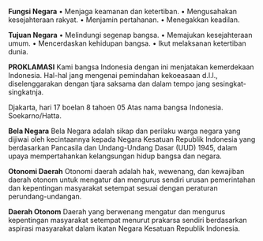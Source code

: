 **Fungsi Negara**
• Menjaga keamanan dan ketertiban.
• Mengusahakan kesejahteraan rakyat.
• Menjamin pertahanan.
• Menegakkan keadilan.
  
**Tujuan Negara**
• Melindungi segenap bangsa.
• Memajukan kesejahteraan umum.
• Mencerdaskan kehidupan bangsa.
• Ikut melaksanan ketertiban dunia.

**PROKLAMASI**
Kami bangsa Indonesia dengan ini menjatakan kemerdekaan Indonesia.
Hal-hal jang mengenai pemindahan kekoeasaan d.l.l., diselenggarakan dengan tjara saksama dan dalam tempo jang sesingkat-singkatnja.

Djakarta, hari 17 boelan 8 tahoen 05
Atas nama bangsa Indonesia.
Soekarno/Hatta.

**Bela Negara**
Bela Negara adalah sikap dan perilaku warga negara yang dijiwai oleh kecintaannya kepada Negara Kesatuan Republik Indonesia yang berdasarkan Pancasila dan Undang-Undang Dasar (UUD) 1945, dalam upaya mempertahankan kelangsungan hidup bangsa dan negara.

**Otonomi Daerah**
Otonomi daerah adalah hak, wewenang, dan kewajiban daerah otonom untuk mengatur dan mengu­­rus sendiri urusan pemerintahan dan kepentingan masyarakat setempat sesuai dengan peraturan perundang-undangan.

**Daerah Otonom**
Daerah yang berwenang mengatur dan mengurus kepentingan masyarakat setempat menurut prakarsa sendiri berdasarkan aspirasi masyarakat dalam ikatan Negara Kesatuan Republik Indonesia.